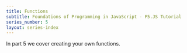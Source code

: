 ```yaml
---
title: Functions
subtitle: Foundations of Programming in JavaScript - P5.JS Tutorial
series_number: 5
layout: series-index
---
```


In part 5 we cover creating your own functions.

